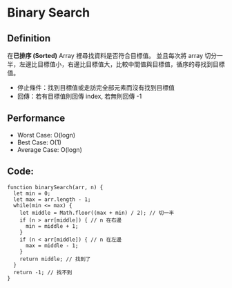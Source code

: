 Binary Search
===

## Definition
在**已排序 (Sorted)** Array 裡尋找資料是否符合目標值。
並且每次將 array 切分一半，左邊比目標值小，右邊比目標值大，比較中間值與目標值，循序的尋找到目標值。
* 停止條件：找到目標值或走訪完全部元素而沒有找到目標值
* 回傳：若有目標值則回傳 index, 若無則回傳 -1

## Performance
* Worst Case: O(logn)
* Best Case: O(1)
* Average Case: O(logn)

## Code:
```
function binarySearch(arr, n) {
  let min = 0;
  let max = arr.length - 1;
  while(min <= max) {
    let middle = Math.floor((max + min) / 2); // 切一半
    if (n > arr[middle]) { // n 在右邊
      min = middle + 1;
    }
    if (n < arr[middle]) { // n 在左邊
      max = middle - 1;
    }
    return middle; // 找到了
  }
  return -1; // 找不到
}
```